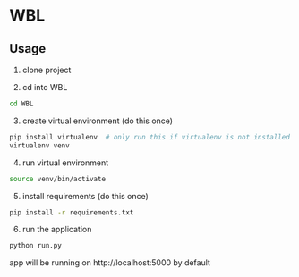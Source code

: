 # WBL

## Usage

1) clone project

2) cd into WBL

```bash
cd WBL
```

3) create virtual environment (do this once)

```bash
pip install virtualenv  # only run this if virtualenv is not installed on your system
virtualenv venv
```

4) run virtual environment

```bash
source venv/bin/activate
```

5) install requirements (do this once)

```bash
pip install -r requirements.txt
```

6) run the application

```bash
python run.py
```

app will be running on http://localhost:5000 by default



